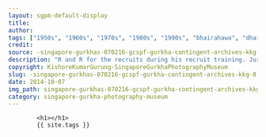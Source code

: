 ```yaml
---
layout: sgpm-default-display
title: 
author: 
tags: ["1950s", "1960s", "1970s", "1980s", "1990s", "bhairahawa", "dharan", "gurkhas", "kathmandu", "nepal", "pokhara", "singapore", "singapore gurkha archive", "singapore gurkha old photographs", "singapore gurkha photography museum", "singapore gurkhas"]
credit: 
source: -singapore-gurkhas-070216-gcspf-gurkha-contingent-archives-kkg-8
description: "R and R for the recruits during his recruit training. Jurong Bird Park. Training 1977."
copyright: KishoreKumarGurung-SingaporeGurkhaPhotographyMuseum
slug: -singapore-gurkhas-070216-gcspf-gurkha-contingent-archives-kkg-8
date: 2014-10-07
img_path: singapore-gurkhas-070216-gcspf-gurkha-contingent-archives-kkg-8.jpg
category: singapore-gurkha-photography-museum
---
```

	 		

	 		<h1></h1>
	 		{{ site.tags }}
	 		
